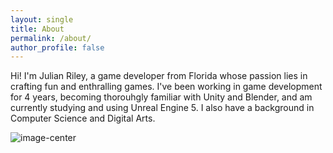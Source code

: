 ```yaml
---
layout: single
title: About
permalink: /about/
author_profile: false
---
```



Hi! I'm Julian Riley, a game developer from Florida whose passion lies in crafting fun and enthralling games. I've been working in game development for 4 years, becoming thorouhgly familiar with Unity and Blender, and am currently studying and using Unreal Engine 5. I also have a background in Computer Science and Digital Arts.


![image-center](/images/GoodDog.jpg)



<!--
This is the base Jekyll theme. You can find out more info about customizing your Jekyll theme, as well as basic Jekyll usage documentation at [jekyllrb.com](https://jekyllrb.com/)

You can find the source code for Minima at GitHub:
[jekyll][jekyll-organization] /
[minima](https://github.com/jekyll/minima)

You can find the source code for Jekyll at GitHub:
[jekyll][jekyll-organization] /
[jekyll](https://github.com/jekyll/jekyll)


[jekyll-organization]: https://github.com/jekyll
-->